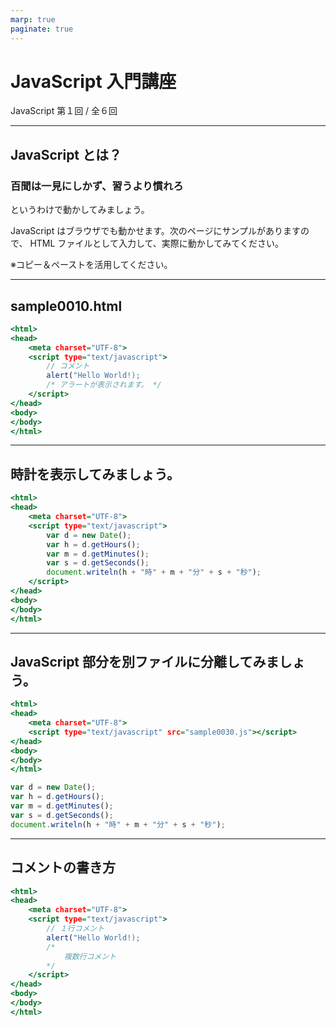 ```yaml
---
marp: true
paginate: true
---
```

# JavaScript 入門講座

JavaScript 第１回 / 全６回

<!-- 
$theme: gaia
template: invert
-->

<!-- footer: JavaScript 入門講座 第１回 -->

---
## JavaScript とは？

### 百聞は一見にしかず、習うより慣れろ

というわけで動かしてみましょう。

JavaScript はブラウザでも動かせます。次のページにサンプルがありますので、 HTML ファイルとして入力して、実際に動かしてみてください。

※コピー＆ペーストを活用してください。

---
## sample0010.html

~~~sample0010.html
<html>
<head>
    <meta charset="UTF-8">
    <script type="text/javascript">
        // コメント
        alert("Hello World!);
        /* アラートが表示されます。 */
    </script>
</head>
<body>
</body>
</html>
~~~

---
## 時計を表示してみましょう。

~~~sample0020.html
<html>
<head>
    <meta charset="UTF-8">
    <script type="text/javascript">
        var d = new Date();
        var h = d.getHours();
        var m = d.getMinutes();
        var s = d.getSeconds();
        document.writeln(h + "時" + m + "分" + s + "秒");
    </script>
</head>
<body>
</body>
</html>
~~~

---
## JavaScript 部分を別ファイルに分離してみましょう。

~~~sample0030.html
<html>
<head>
    <meta charset="UTF-8">
    <script type="text/javascript" src="sample0030.js"></script>
</head>
<body>
</body>
</html>
~~~

~~~sample0030.js
var d = new Date();
var h = d.getHours();
var m = d.getMinutes();
var s = d.getSeconds();
document.writeln(h + "時" + m + "分" + s + "秒");
~~~

---
## コメントの書き方

~~~sample0040.html
<html>
<head>
    <meta charset="UTF-8">
    <script type="text/javascript">
        // １行コメント
        alert("Hello World!);
        /*
            複数行コメント
        */
    </script>
</head>
<body>
</body>
</html>
~~~

